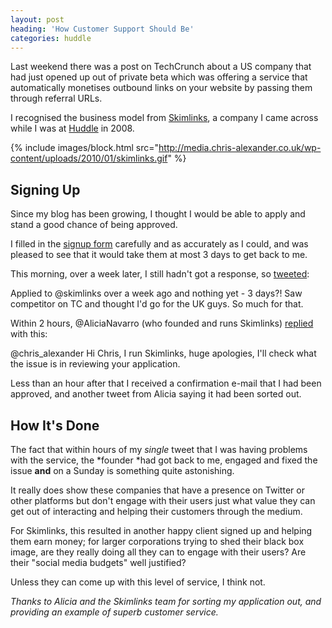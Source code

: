 ```yaml
---
layout: post
heading: 'How Customer Support Should Be'
categories: huddle
---
```


Last weekend there was a post on TechCrunch about a US company that had just opened up out of private beta which was offering a service that automatically monetises outbound links on your website by passing them through referral URLs.

I recognised the business model from [Skimlinks](http://www.skimlinks.com), a company I came across while I was at [Huddle](http://www.huddle.net) in 2008.

{% include images/block.html src="http://media.chris-alexander.co.uk/wp-content/uploads/2010/01/skimlinks.gif" %}

## Signing Up

Since my blog has been growing, I thought I would be able to apply and stand a good chance of being approved.

I filled in the [signup form](http://skimlinks.com/register) carefully and as accurately as I could, and was pleased to see that it would take them at most 3 days to get back to me.

This morning, over a week later, I still hadn't got a response, so [tweeted](http://twitter.com/chris_alexander/status/7861544815):

Applied to @skimlinks over a week ago and nothing yet - 3 days?! Saw competitor on TC and thought I'd go for the UK guys. So much for that.

Within 2 hours, @AliciaNavarro (who founded and runs Skimlinks) [replied](http://twitter.com/AliciaNavarro/status/7863780058) with this:

@chris_alexander Hi Chris, I run Skimlinks, huge apologies, I'll check what the issue is in reviewing your application.

Less than an hour after that I received a confirmation e-mail that I had been approved, and another tweet from Alicia saying it had been sorted out.

## How It's Done

The fact that within hours of my *single* tweet that I was having problems with the service, the *founder *had got back to me, engaged and fixed the issue **and** on a Sunday is something quite astonishing.

It really does show these companies that have a presence on Twitter or other platforms but don't engage with their users just what value they can get out of interacting and helping their customers through the medium.

For Skimlinks, this resulted in another happy client signed up and helping them earn money; for larger corporations trying to shed their black box image, are they really doing all they can to engage with their users? Are their "social media budgets" well justified?

Unless they can come up with this level of service, I think not.

*Thanks to Alicia and the Skimlinks team for sorting my application out, and providing an example of superb customer service.*
